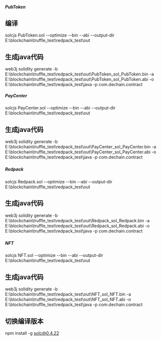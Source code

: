 ##### PubToken #####
## 编译
solcjs PubToken.sol  --optimize  --bin --abi --output-dir E:\blockchain\truffle_test\redpack_test\out
## 生成java代码
web3j solidity generate -b E:\blockchain\truffle_test\redpack_test\out\PubToken_sol_PubToken.bin -a E:\blockchain\truffle_test\redpack_test\out\PubToken_sol_PubToken.abi -o E:\blockchain\truffle_test\redpack_test\java -p com.dechain.contract


##### PayCenter #####
solcjs PayCenter.sol  --optimize  --bin --abi --output-dir E:\blockchain\truffle_test\redpack_test\out
## 生成java代码
web3j solidity generate -b E:\blockchain\truffle_test\redpack_test\out\PayCenter_sol_PayCenter.bin -a E:\blockchain\truffle_test\redpack_test\out\PayCenter_sol_PayCenter.abi -o E:\blockchain\truffle_test\redpack_test\java -p com.dechain.contract
#####

##### Redpack #####
solcjs Redpack.sol  --optimize  --bin --abi --output-dir E:\blockchain\truffle_test\redpack_test\out
## 生成java代码
web3j solidity generate -b E:\blockchain\truffle_test\redpack_test\out\Redpack_sol_Redpack.bin -a E:\blockchain\truffle_test\redpack_test\out\Redpack_sol_Redpack.abi -o E:\blockchain\truffle_test\redpack_test\java -p com.dechain.contract
#####

##### NFT #####
solcjs NFT.sol  --optimize  --bin --abi --output-dir E:\blockchain\truffle_test\redpack_test\out
## 生成java代码
web3j solidity generate -b E:\blockchain\truffle_test\redpack_test\out\NFT_sol_NFT.bin -a E:\blockchain\truffle_test\redpack_test\out\NFT_sol_NFT.abi -o E:\blockchain\truffle_test\redpack_test\java -p com.dechain.contract
#####



## 切换编译版本
npm install -g solc@0.4.22
